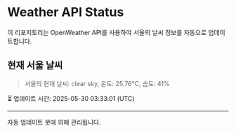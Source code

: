 
# Weather API Status

이 리포지토리는 OpenWeather API를 사용하여 서울의 날씨 정보를 자동으로 업데이트합니다.

## 현재 서울 날씨
> 서울의 현재 날씨: clear sky, 온도: 25.76°C, 습도: 41%

⏳ 업데이트 시간: 2025-05-30 03:33:01 (UTC)

---
자동 업데이트 봇에 의해 관리됩니다.
